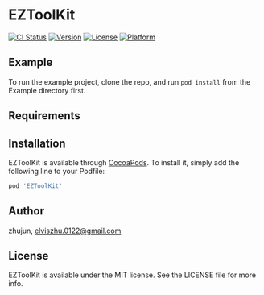 # EZToolKit

[![CI Status](https://img.shields.io/travis/zhujun/EZToolKit.svg?style=flat)](https://travis-ci.org/zhujun/EZToolKit)
[![Version](https://img.shields.io/cocoapods/v/EZToolKit.svg?style=flat)](https://cocoapods.org/pods/EZToolKit)
[![License](https://img.shields.io/cocoapods/l/EZToolKit.svg?style=flat)](https://cocoapods.org/pods/EZToolKit)
[![Platform](https://img.shields.io/cocoapods/p/EZToolKit.svg?style=flat)](https://cocoapods.org/pods/EZToolKit)

## Example

To run the example project, clone the repo, and run `pod install` from the Example directory first.

## Requirements

## Installation

EZToolKit is available through [CocoaPods](https://cocoapods.org). To install
it, simply add the following line to your Podfile:

```ruby
pod 'EZToolKit'
```

## Author

zhujun, elviszhu.0122@gmail.com

## License

EZToolKit is available under the MIT license. See the LICENSE file for more info.
